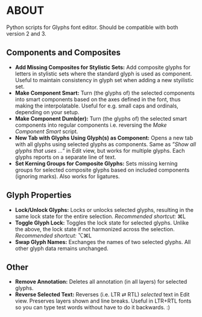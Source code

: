 # ABOUT
Python scripts for Glyphs font editor. Should be compatible with both version 2 and 3.

## Components and Composites
* **Add Missing Composites for Stylistic Sets:** Add composite glyphs for letters in stylistic sets where the standard glyph is used as component. Useful to maintain consistency in glyph set when adding a new styilistic set.
* **Make Component Smart:** Turn (the glyphs of) the selected components into smart components based on the axes defined in the font, thus making the interpolatable. Useful for e.g. small caps and ordinals, depending on your setup.
* **Make Component Dumb(er):** Turn (the glyphs of) the selected smart components into regular components i.e. reversing the *Make Component Smart* script.
* **New Tab with Glyphs Using Glyph(s) as Component:** Opens a new tab with all glyphs using selected glyphs as components. Same as *”Show all glyphs that uses ...”* in Edit view, but works for multiple glyphs. Each glyphs reports on a separate line of text.
* **Set Kerning Groups for Composite Glyphs:** Sets missing kerning groups for selected composite glyphs based on included components (ignoring marks). Also works for ligatures.

## Glyph Properties
* **Lock/Unlock Glyphs:** Locks or unlocks selected glyphs, resulting in the same lock state for the entire selection. *Recommended shortcut:* ⌘L
* **Toggle Glyph Lock:** Toggles the lock state for selected glyphs. Unlike the above, the lock state if not harmonized across the selection. *Recommended shortcut:* ⌥⌘L
* **Swap Glyph Names:** Exchanges the names of two selected glyphs. All other glyph data remains unchanged.

## Other
* **Remove Annotation:** Deletes all annotation (in all layers) for selected glyphs.
* **Reverse Selected Text:** Reverses (i.e. LTR ⇄ RTL) *selected* text in Edit view. Preserves layers shown and line breaks. Useful in LTR+RTL fonts so you can type test words without have to do it backwards. :)